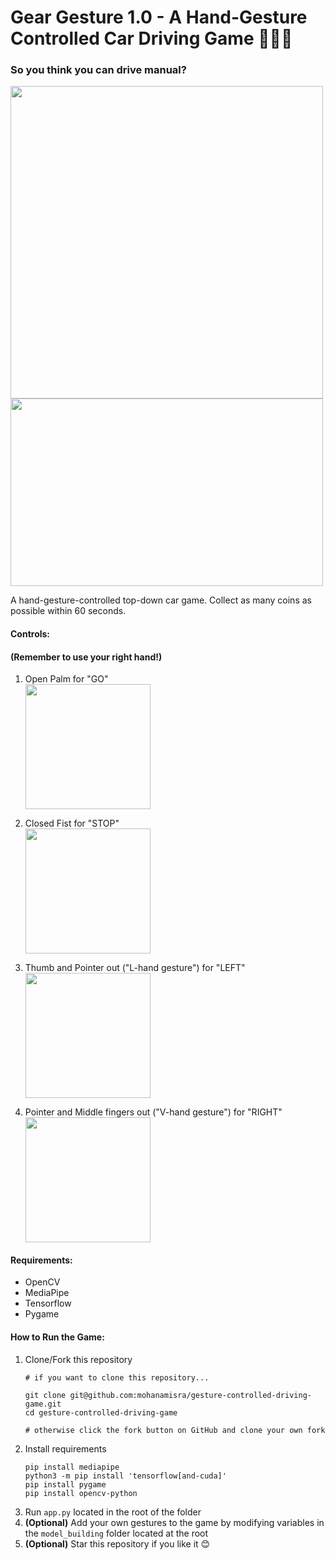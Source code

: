 # Gear Gesture 1.0 - A Hand-Gesture Controlled Car Driving Game 🏁🚗🚙

### So you think you can drive manual?  
   <img src="https://github.com/user-attachments/assets/61dbb349-bdb9-4f78-8081-b1badf75dcc7" width="500"/>
   <img src="https://github.com/user-attachments/assets/aecc41fd-21af-43a0-b44c-5202de1b50c3" width="500" height="300"/>


A hand-gesture-controlled top-down car game. Collect as many coins as possible within 60 seconds.

#### Controls: 
#### (Remember to use your right hand!)
1. Open Palm for "GO"  
   <img src="https://github.com/user-attachments/assets/958d30cd-3126-40a3-95f7-ce9116c76b84" width="200" />

2. Closed Fist for "STOP"  
   <img src="https://github.com/user-attachments/assets/de096287-4f89-4afb-8e3b-84634bc901c9" width="200" />

3. Thumb and Pointer out ("L-hand gesture") for "LEFT"  
   <img src="https://github.com/user-attachments/assets/51a50801-8d35-4463-aaba-f2cd95e90d93" width="200" />

4. Pointer and Middle fingers out ("V-hand gesture") for "RIGHT"  
   <img src="https://github.com/user-attachments/assets/747a70eb-a47e-4a13-9198-4af9a2edfd74" width="200" />


#### Requirements:
- OpenCV
- MediaPipe
- Tensorflow
- Pygame

#### How to Run the Game:

1. Clone/Fork this repository  
   ```
   # if you want to clone this repository...
   
   git clone git@github.com:mohanamisra/gesture-controlled-driving-game.git
   cd gesture-controlled-driving-game
   
   # otherwise click the fork button on GitHub and clone your own fork
    ```
2. Install requirements  
   ```
   pip install mediapipe
   python3 -m pip install 'tensorflow[and-cuda]'
   pip install pygame
   pip install opencv-python
   ```
3. Run `app.py` located in the root of the folder
4. <b>(Optional)</b> Add your own gestures to the game by modifying variables in the `model_building` folder located at the root
5. <b>(Optional)</b> Star this repository if you like it 😊
